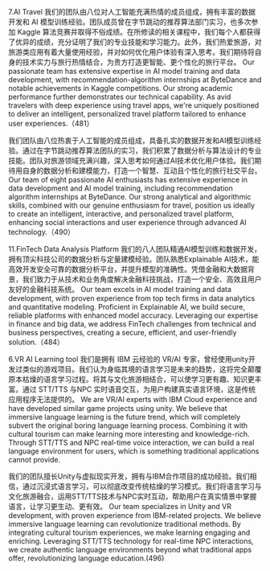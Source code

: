 7.AI Travel
我们的团队由八位对人工智能充满热情的成员组成，拥有丰富的数据开发和 AI 模型训练经验。团队成员曾在字节跳动的推荐算法部门实习，也多次参加 Kaggle 算法竞赛并取得不俗成绩。在所修读的相关课程中，我们每个人都获得了优异的成绩，充分证明了我们的专业技能和学习能力。此外，我们热爱旅游，对旅游类应用有着大量使用经验，并对如何优化用户体验有深入思考。我们期待将自身的技术实力与旅行热情结合，为贵方打造更智能、更个性化的旅行平台。
Our passionate team has extensive expertise in AI model training and data development, with recommendation-algorithm internships at ByteDance and notable achievements in Kaggle competitions. Our strong academic performance further demonstrates our technical capability. As avid travelers with deep experience using travel apps, we're uniquely positioned to deliver an intelligent, personalized travel platform tailored to enhance user experiences.（481）

我们团队由八位热衷于人工智能的成员组成，具备扎实的数据开发和AI模型训练经验。通过在字节跳动推荐算法团队的实习，我们积累了数据分析与算法设计的专业技能。团队对旅游领域充满兴趣，深入思考如何通过AI技术优化用户体验。我们期待用自身的数据分析和建模能力，打造一个智慧、互动且个性化的旅行社交平台。
 Our team of eight passionate AI enthusiasts has extensive experience in data development and AI model training, including recommendation algorithm internships at ByteDance. Our strong analytical and algorithmic skills, combined with our genuine enthusiasm for travel, position us ideally to create an intelligent, interactive, and personalized travel platform, enhancing social interactions and user experience through advanced AI technology.（490）


11.FinTech Data Analysis Platform
我们的八人团队精通AI模型训练和数据开发，拥有顶尖科技公司的数据分析与定量建模经验。团队熟悉Explainable AI技术，能高效开发安全可靠的数据分析平台，并提升模型的准确性。凭借金融和大数据背景，我们致力于从技术和业务角度解决金融科技挑战，打造一个安全、高效且用户友好的金融科技系统。
 Our team excels in AI model training and data development, with proven experience from top tech firms in data analytics and quantitative modeling. Proficient in Explainable AI, we build secure, reliable platforms with enhanced model accuracy. Leveraging our expertise in finance and big data, we address FinTech challenges from technical and business perspectives, creating a secure, efficient, and user-friendly solution.（484）
 
6.VR AI Learning tool
我们是拥有 IBM 云经验的 VR/AI 专家，曾经使用unity开发过类似的游戏项目。我们认为身临其境的语言学习是未来的趋势，这将完全颠覆原本枯燥的语言学习过程。将其与文化旅游相结合，可以使学习更有趣、知识更丰富。通过 STT/TTS 与NPC 实时语音交互，为用户构建真实语言环境，这是传统应用程序无法提供的。
We are VR/AI experts with IBM Cloud experience and have developed similar game projects using unity. We believe that immersive language learning is the future trend, which will completely subvert the original boring language learning process. Combining it with cultural tourism can make learning more interesting and knowledge-rich. Through STT/TTS and NPC real-time voice interaction, we can build a real language environment for users, which is something traditional applications cannot provide.

我们的团队擅长Unity与虚拟现实开发，拥有与IBM合作项目的成功经验。我们相信，通过沉浸式语言学习，可以彻底改变传统枯燥的学习模式。我们将语言学习与文化旅游融合，运用STT/TTS技术与NPC实时互动，帮助用户在真实情景中掌握语言，让学习更生动、更有效。
 Our team specializes in Unity and VR development, with proven experience from IBM-related projects. We believe immersive language learning can revolutionize traditional methods. By integrating cultural tourism experiences, we make learning engaging and enriching. Leveraging STT/TTS technology for real-time NPC interactions, we create authentic language environments beyond what traditional apps offer, revolutionizing language education.(496)